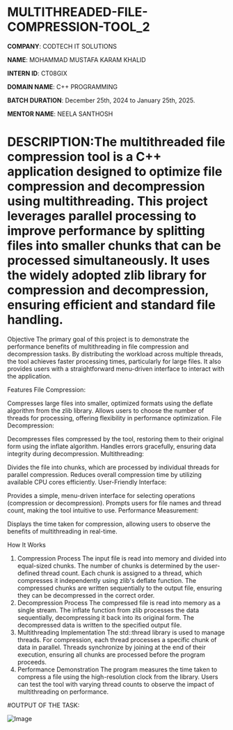 # MULTITHREADED-FILE-COMPRESSION-TOOL_2

**COMPANY**: CODTECH IT SOLUTIONS

**NAME**: MOHAMMAD MUSTAFA KARAM KHALID

**INTERN ID**: CT08GIX

**DOMAIN NAME**: C++ PROGRAMMING

**BATCH DURATION**: December 25th, 2024 to January 25th, 2025.

**MENTOR NAME**: NEELA SANTHOSH

# DESCRIPTION:The multithreaded file compression tool is a C++ application designed to optimize file compression and decompression using multithreading. This project leverages parallel processing to improve performance by splitting files into smaller chunks that can be processed simultaneously. It uses the widely adopted zlib library for compression and decompression, ensuring efficient and standard file handling.

Objective
The primary goal of this project is to demonstrate the performance benefits of multithreading in file compression and decompression tasks. By distributing the workload across multiple threads, the tool achieves faster processing times, particularly for large files. It also provides users with a straightforward menu-driven interface to interact with the application.

Features
File Compression:

Compresses large files into smaller, optimized formats using the deflate algorithm from the zlib library.
Allows users to choose the number of threads for processing, offering flexibility in performance optimization.
File Decompression:

Decompresses files compressed by the tool, restoring them to their original form using the inflate algorithm.
Handles errors gracefully, ensuring data integrity during decompression.
Multithreading:

Divides the file into chunks, which are processed by individual threads for parallel compression.
Reduces overall compression time by utilizing available CPU cores efficiently.
User-Friendly Interface:

Provides a simple, menu-driven interface for selecting operations (compression or decompression).
Prompts users for file names and thread count, making the tool intuitive to use.
Performance Measurement:

Displays the time taken for compression, allowing users to observe the benefits of multithreading in real-time.

How It Works
1. Compression Process
The input file is read into memory and divided into equal-sized chunks. The number of chunks is determined by the user-defined thread count.
Each chunk is assigned to a thread, which compresses it independently using zlib's deflate function.
The compressed chunks are written sequentially to the output file, ensuring they can be decompressed in the correct order.
2. Decompression Process
The compressed file is read into memory as a single stream.
The inflate function from zlib processes the data sequentially, decompressing it back into its original form.
The decompressed data is written to the specified output file.
3. Multithreading Implementation
The std::thread library is used to manage threads.
For compression, each thread processes a specific chunk of data in parallel.
Threads synchronize by joining at the end of their execution, ensuring all chunks are processed before the program proceeds.
4. Performance Demonstration
The program measures the time taken to compress a file using the high-resolution clock from the <chrono> library.
Users can test the tool with varying thread counts to observe the impact of multithreading on performance.

#OUTPUT OF THE TASK: 

![Image](https://github.com/user-attachments/assets/cc12d1a3-2107-4848-ab35-798b2c3197bc)

